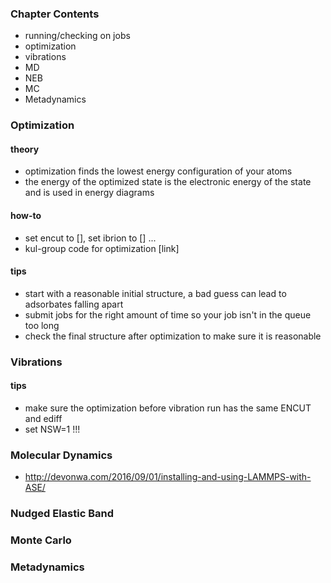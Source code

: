### Chapter Contents
- running/checking on jobs
- optimization
- vibrations
- MD
- NEB
- MC
- Metadynamics

### Optimization
#### theory
- optimization finds the lowest energy configuration of your atoms
- the energy of the optimized state is the electronic energy of the state and is used in energy diagrams
#### how-to
- set encut to [], set ibrion to [] ...
- kul-group code for optimization [link]
#### tips
- start with a reasonable initial structure, a bad guess can lead to adsorbates falling apart
- submit jobs for the right amount of time so your job isn't in the queue too long
- check the final structure after optimization to make sure it is reasonable

### Vibrations

#### tips
- make sure the optimization before vibration run has the same ENCUT and ediff
- set NSW=1 !!!
### Molecular Dynamics

- http://devonwa.com/2016/09/01/installing-and-using-LAMMPS-with-ASE/

### Nudged Elastic Band

### Monte Carlo

### Metadynamics

